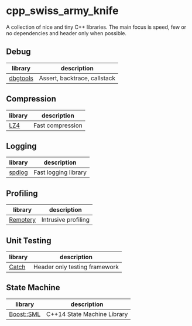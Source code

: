 # cpp_swiss_army_knife
A collection of nice and tiny C++ libraries.
The main focus is speed, few or no dependencies and header only when possible.

## Debug
| library                                                 | description
| ------------------------------------------------------  | -----------
| [dbgtools](https://github.com/wc-duck/dbgtools)         | Assert, backtrace, callstack

## Compression
| library                                                 | description
| ------------------------------------------------------  | -----------
| [LZ4](https://github.com/lz4/lz4)                       | Fast compression

## Logging
| library                                                 | description
| ------------------------------------------------------  | -----------
| [spdlog](https://github.com/gabime/spdlog)              | Fast logging library

## Profiling
| library                                                 | description
| ------------------------------------------------------  | -----------
| [Remotery](https://github.com/Celtoys/Remotery)         | Intrusive profiling

## Unit Testing
| library                                                 | description
| ------------------------------------------------------  | -----------
| [Catch](https://github.com/philsquared/Catch)           | Header only testing framework

## State Machine
| library                                                 | description
| ------------------------------------------------------  | -----------
| [Boost::SML](https://github.com/boost-experimental/sml) |  C++14 State Machine Library      

